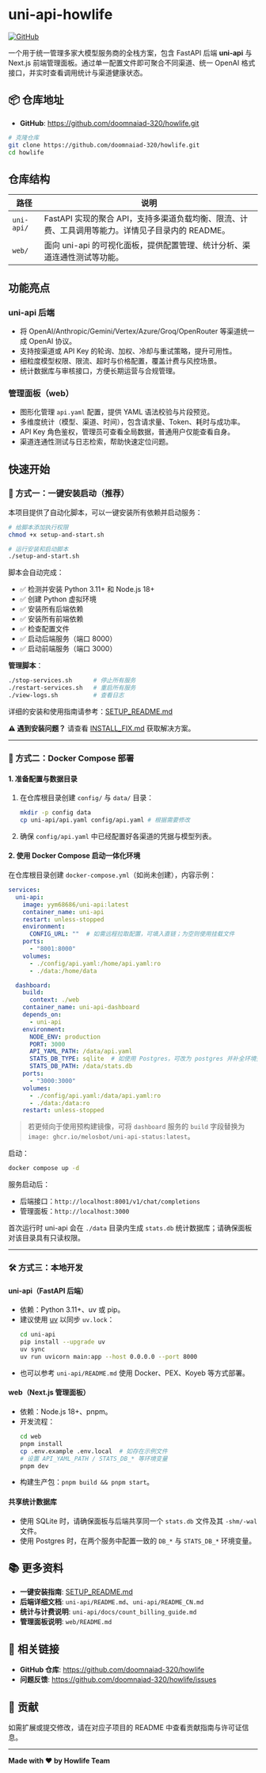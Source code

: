 # uni-api-howlife

[![GitHub](https://img.shields.io/badge/GitHub-doomnaiad--320%2Fhowlife-blue?logo=github)](https://github.com/doomnaiad-320/howlife)

一个用于统一管理多家大模型服务商的全栈方案，包含 FastAPI 后端 **uni-api** 与 Next.js 前端管理面板。通过单一配置文件即可聚合不同渠道、统一 OpenAI 格式接口，并实时查看调用统计与渠道健康状态。

## 📦 仓库地址

- **GitHub**: https://github.com/doomnaiad-320/howlife.git

```bash
# 克隆仓库
git clone https://github.com/doomnaiad-320/howlife.git
cd howlife
```

## 仓库结构

| 路径 | 说明 |
| --- | --- |
| `uni-api/` | FastAPI 实现的聚合 API，支持多渠道负载均衡、限流、计费、工具调用等能力。详情见子目录内的 README。 |
| `web/` | 面向 uni-api 的可视化面板，提供配置管理、统计分析、渠道连通性测试等功能。 |

## 功能亮点

### uni-api 后端
- 将 OpenAI/Anthropic/Gemini/Vertex/Azure/Groq/OpenRouter 等渠道统一成 OpenAI 协议。
- 支持按渠道或 API Key 的轮询、加权、冷却与重试策略，提升可用性。
- 细粒度模型权限、限流、超时与价格配置，覆盖计费与风控场景。
- 统计数据库与审核接口，方便长期运营与合规管理。

### 管理面板（web）
- 图形化管理 `api.yaml` 配置，提供 YAML 语法校验与片段预览。
- 多维度统计（模型、渠道、时间），包含请求量、Token、耗时与成功率。
- API Key 角色鉴权，管理员可查看全局数据，普通用户仅能查看自身。
- 渠道连通性测试与日志检索，帮助快速定位问题。

## 快速开始

### 🚀 方式一：一键安装启动（推荐）

本项目提供了自动化脚本，可以一键安装所有依赖并启动服务：

```bash
# 给脚本添加执行权限
chmod +x setup-and-start.sh

# 运行安装和启动脚本
./setup-and-start.sh
```

脚本会自动完成：
- ✅ 检测并安装 Python 3.11+ 和 Node.js 18+
- ✅ 创建 Python 虚拟环境
- ✅ 安装所有后端依赖
- ✅ 安装所有前端依赖
- ✅ 检查配置文件
- ✅ 启动后端服务（端口 8000）
- ✅ 启动前端服务（端口 3000）

**管理脚本**：
```bash
./stop-services.sh      # 停止所有服务
./restart-services.sh   # 重启所有服务
./view-logs.sh          # 查看日志
```

详细的安装和使用指南请参考：[SETUP_README.md](SETUP_README.md)

**⚠️ 遇到安装问题？** 请查看 [INSTALL_FIX.md](INSTALL_FIX.md) 获取解决方案。

---

### 🐳 方式二：Docker Compose 部署

#### 1. 准备配置与数据目录
1. 在仓库根目录创建 `config/` 与 `data/` 目录：
   ```bash
   mkdir -p config data
   cp uni-api/api.yaml config/api.yaml # 根据需要修改
   ```
2. 确保 `config/api.yaml` 中已经配置好各渠道的凭据与模型列表。

#### 2. 使用 Docker Compose 启动一体化环境

在仓库根目录创建 `docker-compose.yml`（如尚未创建），内容示例：

```yaml
services:
  uni-api:
    image: yym68686/uni-api:latest
    container_name: uni-api
    restart: unless-stopped
    environment:
      CONFIG_URL: ""  # 如需远程拉取配置，可填入直链；为空则使用挂载文件
    ports:
      - "8001:8000"
    volumes:
      - ./config/api.yaml:/home/api.yaml:ro
      - ./data:/home/data

  dashboard:
    build:
      context: ./web
    container_name: uni-api-dashboard
    depends_on:
      - uni-api
    environment:
      NODE_ENV: production
      PORT: 3000
      API_YAML_PATH: /data/api.yaml
      STATS_DB_TYPE: sqlite  # 如使用 Postgres，可改为 postgres 并补全环境变量
      STATS_DB_PATH: /data/stats.db
    ports:
      - "3000:3000"
    volumes:
      - ./config/api.yaml:/data/api.yaml:ro
      - ./data:/data:ro
    restart: unless-stopped
```

> 若更倾向于使用预构建镜像，可将 `dashboard` 服务的 `build` 字段替换为 `image: ghcr.io/melosbot/uni-api-status:latest`。

启动：
```bash
docker compose up -d
```

服务启动后：
- 后端接口：`http://localhost:8001/v1/chat/completions`
- 管理面板：`http://localhost:3000`

首次运行时 uni-api 会在 `./data` 目录内生成 `stats.db` 统计数据库；请确保面板对该目录具有只读权限。

---

### 🛠️ 方式三：本地开发

#### uni-api（FastAPI 后端）
- 依赖：Python 3.11+、uv 或 pip。
- 建议使用 [uv](https://github.com/astral-sh/uv) 以同步 `uv.lock`：
  ```bash
  cd uni-api
  pip install --upgrade uv
  uv sync
  uv run uvicorn main:app --host 0.0.0.0 --port 8000
  ```
- 也可以参考 `uni-api/README.md` 使用 Docker、PEX、Koyeb 等方式部署。

#### web（Next.js 管理面板）
- 依赖：Node.js 18+、pnpm。
- 开发流程：
  ```bash
  cd web
  pnpm install
  cp .env.example .env.local  # 如存在示例文件
  # 设置 API_YAML_PATH / STATS_DB_* 等环境变量
  pnpm dev
  ```
- 构建生产包：`pnpm build && pnpm start`。

#### 共享统计数据库
- 使用 SQLite 时，请确保面板与后端共享同一个 `stats.db` 文件及其 `-shm/-wal` 文件。
- 使用 Postgres 时，在两个服务中配置一致的 `DB_*` 与 `STATS_DB_*` 环境变量。

## 📚 更多资料

- **一键安装指南**: [SETUP_README.md](SETUP_README.md)
- **后端详细文档**: `uni-api/README.md`、`uni-api/README_CN.md`
- **统计与计费说明**: `uni-api/docs/count_billing_guide.md`
- **管理面板说明**: `web/README.md`

## 🔗 相关链接

- **GitHub 仓库**: https://github.com/doomnaiad-320/howlife
- **问题反馈**: https://github.com/doomnaiad-320/howlife/issues

## 🤝 贡献

如需扩展或提交修改，请在对应子项目的 README 中查看贡献指南与许可证信息。

---

**Made with ❤️ by Howlife Team**
